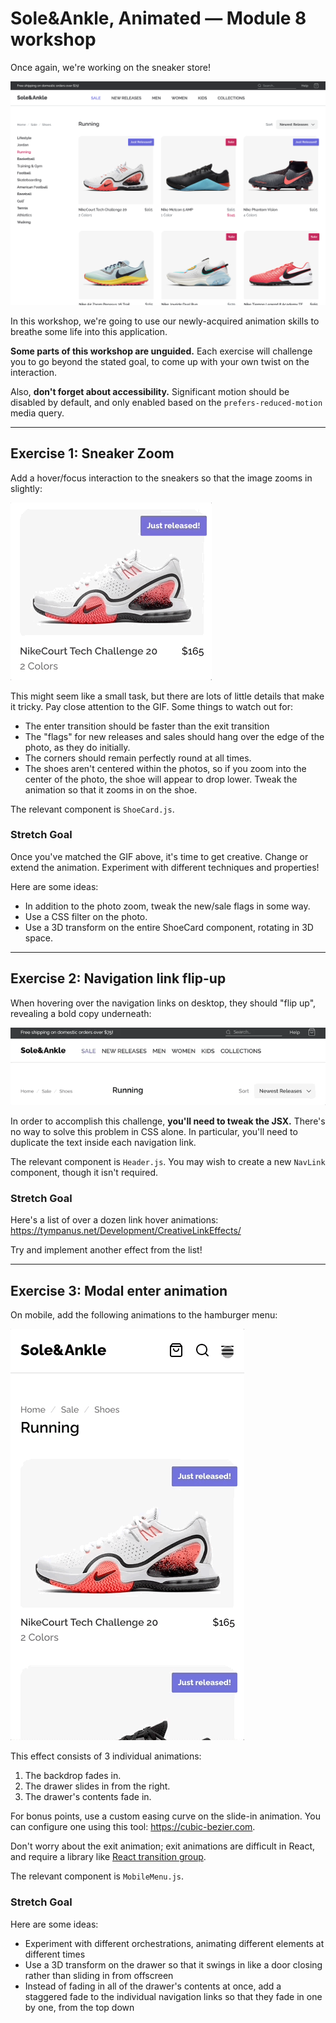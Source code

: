 # Sole&Ankle, Animated — Module 8 workshop

Once again, we're working on the sneaker store!

![A screenshot of the original Flexbox module workshop](./docs/original-desktop.png)

In this workshop, we're going to use our newly-acquired animation skills to breathe some life into this application.

**Some parts of this workshop are unguided.** Each exercise will challenge you to go beyond the stated goal, to come up with your own twist on the interaction.

Also, **don't forget about accessibility.** Significant motion should be disabled by default, and only enabled based on the `prefers-reduced-motion` media query.

---

## Exercise 1: Sneaker Zoom

Add a hover/focus interaction to the sneakers so that the image zooms in slightly:

![Exercise 1 solution](./docs/ex1-solution.gif)

This might seem like a small task, but there are lots of little details that make it tricky. Pay close attention to the GIF. Some things to watch out for:

- The enter transition should be faster than the exit transition
- The "flags" for new releases and sales should hang over the edge of the photo, as they do initially.
- The corners should remain perfectly round at all times.
- The shoes aren't centered within the photos, so if you zoom into the center of the photo, the shoe will appear to drop lower. Tweak the animation so that it zooms in on the shoe.

The relevant component is `ShoeCard.js`.

### Stretch Goal

Once you've matched the GIF above, it's time to get creative. Change or extend the animation. Experiment with different techniques and properties!

Here are some ideas:

- In addition to the photo zoom, tweak the new/sale flags in some way.
- Use a CSS filter on the photo.
- Use a 3D transform on the entire ShoeCard component, rotating in 3D space.

---

## Exercise 2: Navigation link flip-up

When hovering over the navigation links on desktop, they should "flip up", revealing a bold copy underneath:

![Exercise 2 solution](./docs/ex2-solution.gif)

In order to accomplish this challenge, **you'll need to tweak the JSX.** There's no way to solve this problem in CSS alone. In particular, you'll need to duplicate the text inside each navigation link.

The relevant component is `Header.js`. You may wish to create a new `NavLink` component, though it isn't required.

### Stretch Goal

Here's a list of over a dozen link hover animations: https://tympanus.net/Development/CreativeLinkEffects/

Try and implement another effect from the list!

---

## Exercise 3: Modal enter animation

On mobile, add the following animations to the hamburger menu:

![Exercise 3 solution](./docs/ex3-solution.gif)

This effect consists of 3 individual animations:

1. The backdrop fades in.
2. The drawer slides in from the right.
3. The drawer's contents fade in.

For bonus points, use a custom easing curve on the slide-in animation. You can configure one using this tool: https://cubic-bezier.com.

Don't worry about the exit animation; exit animations are difficult in React, and require a library like [React transition group](https://reactcommunity.org/react-transition-group/).

The relevant component is `MobileMenu.js`.

### Stretch Goal

Here are some ideas:

- Experiment with different orchestrations, animating different elements at different times
- Use a 3D transform on the drawer so that it swings in like a door closing rather than sliding in from offscreen
- Instead of fading in all of the drawer's contents at once, add a staggered fade to the individual navigation links so that they fade in one by one, from the top down
